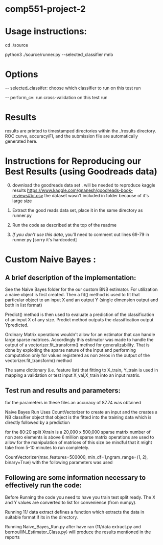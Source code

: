 # comp551-project-2

# Usage instructions:
cd ./source

python3 ./source/runner.py --selected_classifier mnb

# Options
-- selected_classifer: choose which classifier to run on this test run

-- perform_cv: run cross-validation on this test run

# Results
results are printed to timestamped directories within the ./results directory. ROC curve, accuracy/FI, and the submission file are automatically generated here.

# Instructions for Reproducing our Best Results (using Goodreads data)

0) download the goodreads data set . will be needed to reproduce kaggle results 
https://www.kaggle.com/gnanesh/goodreads-book-reviews#br.csv 
the dataset wasn't included in folder because of it's large size 

1) Extract the good reads data set, place it in the same directory as runner.py 

2) Run the code as described at the top of the readme

3) *If you don't use this data*, you'll need to comment out lines 69-79 in runner.py [sorry it's hardcoded]

# Custom Naive Bayes :

## A brief description of the implementation: 

See the Naive Bayes folder for the our custom BNB estimator. For utilization a naive object is first created. Then a fit() method is used to fit that particular object to an input X and an output Y (single dimension output and both in list format) 

Predict() method is then used to evaluate a prediction of the classification of an input X of any size. Predict method outputs the classification output Ypredicted. 

Ordinary Matrix operations wouldn't allow for an estimator that can handle large sparse matrices. Accordingly this estimator was made to handle the output of a vectorizer.fit_transform() method for generalizability. That is done by exploiting the sparse nature of the input and performing computation only for values registered as non zeros in the output of the vectorizer.fit_transform() method

The same dictionary (i.e. feature list) that fitting to X_train, Y_train is used in mapping a validation or test input X_val,X_train into an input matrix. 


##  Test run and results and parameters: 

for the parameters in these files an accuracy of 87.74 was obtained 

Naive Bayes Run Uses CountVectorizer to create an input and the creates a NB classifier object 
that object is the fitted into the training data which is directly followed by a prediction 


for the 80:20 split Xtrain is a 20,000 x 500,000 sparse matrix 
number of non zero elements is above 6 million 
sparse matrix operations are used to allow for the manipulation of matrices of this size 
be mindful that it might take from 5-10 minutes to run completely. 


CountVectorizer(max_features=500000, min_df=1,ngram_range=(1, 2), binary=True) with the following parameters was used 


## Following are some information necessary to effectively run the code: 


Before Running the code you need to have you train test split ready. 
The X and Y values are converted to list for convenience (from numpy). 

Running 11/ data extract defines a function which extracts the data in suitable format if its in the directory. 



Running Naive_Bayes_Run.py after have ran (11/data extract.py and bernoulliN_Estimator_Class.py) will produce the results mentioned in the reports

